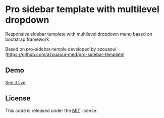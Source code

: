 
 # Pro sidebar template with multilevel dropdown

Responsive sidebar template with multilevel dropdown menu based on bootstrap framework

Based on pro-sidebar-temple developed by azouaoui (https://github.com/azouaoui-med/pro-sidebar-template)


## Demo

[See it live](https://grmtec.com.br/pro-sidebar-template/)


## License
This code is released under the [MIT](https://github.com/azouaoui-med/pro-sidebar-template/blob/gh-pages/LICENSE) license.

